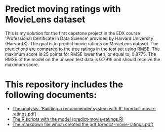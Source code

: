 # Predict moving ratings with MovieLens dataset
This is my solution for the first capstone project in the EDX course 'Professional Certificate in Data Science' provided 
by Harvard University (HarvardX). The goal is to predict movie ratings on MovieLens dataset. The predictions are compared to the true ratings in the test set using RMSE. The maximum score is 25 points for RMSE lower then, or equal to, 0.8775. The RMSE of the model on the unseen test data is 0.7918 and should receive the maximum score.
# This repository includes the following documents:

* [The analysis: 'Building a recommender system with R' (predict-movie-ratings.pdf)](/predict-movie-ratings.pdf)
* [The R scripts with the model (predict-movie-ratings.R)](/predict-movie-ratings.R)
* [The markdown file which created the pdf (predict-movie-ratings.pdf)](/predict-movie-ratings.Rmd)